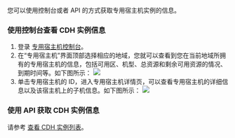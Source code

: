 您可以使用控制台或者 API 的方式获取专用宿主机实例的信息。

### 使用控制台查看 CDH 实例信息

1. 登录 [专用宿主机控制台](https://console.cloud.tencent.com/cvm/cdh)。
2. 在“专用宿主机”界面顶部选择相应的地域，您就可以查看到您在当前地域所拥有的专用宿主机的信息，包括可用区、机型、总资源和剩余可用资源的情况、到期时间等。如下图所示：
![](https://main.qcloudimg.com/raw/d5aaaddb7f3858541b571af219524d18.png)
3. 单击专用宿主机的 ID，进入专用宿主机详情页，可以查看专用宿主机的详细信息以及该宿主机上的子机信息。如下图所示：
![](https://main.qcloudimg.com/raw/002344fbb3075ee6e317e38dc2813f3b.png)

### 使用 API 获取 CDH 实例信息
请参考 [查看 CDH 实例列表](https://cloud.tencent.com/document/api/213/16474)。


